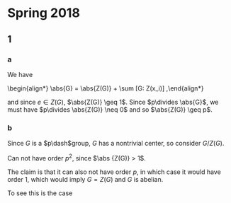# Spring 2018

## 1

### a
We have

\begin{align*}
\abs{G} = \abs{Z(G)} + \sum [G: Z(x_i)]
,\end{align*}

and since $e \in Z(G)$, $\abs{Z(G)} \geq 1$.
Since $p\divides \abs{G}$, we must have $p\divides \abs{Z(G)} \neq 0$ and so $\abs{Z(G)} \geq p$.

### b

Since $G$ is a $p\dash$group, $G$ has a nontrivial center, so consider $G/Z(G)$. 

Can not have order $p^2$, since $\abs {Z(G)} > 1$.

The claim is that it can also not have order $p$, in which case it would have order $1$, which would imply $G = Z(G)$ and $G$ is abelian.

To see this is the case